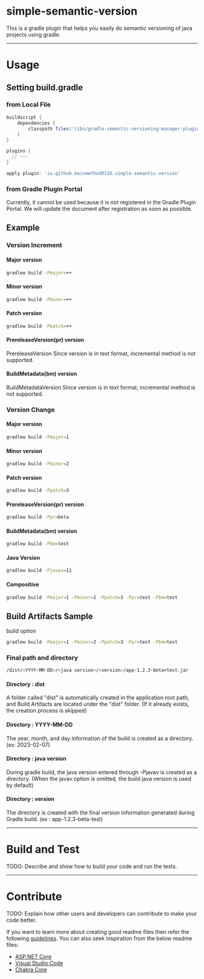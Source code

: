 # simple-semantic-version

This is a gradle plugin that helps you easily do semantic versioning of java projects using gradle.

---

# Usage

## Setting build.gradle

### from Local File
```gradle
buildscript {
    dependencies {
        classpath files('libs/gradle-semantic-versioning-manager-plugin-0.1.0.jar')
    }
}

plugins {
  // ~~~
}

apply plugin: 'io.github.mainmethod0126.simple-semantic-version'
```
### from Gradle Plugin Portal
Currently, it cannot be used because it is not registered in the Gradle Plugin Portal. We will update the document after registration as soon as possible.


## Example

### Version Increment

#### Major version
```bash
gradlew build -Pmajor=++
```

#### Minor version
```bash
gradlew build -Pminor=++
```

#### Patch version
```bash
gradlew build -Ppatch=++
```

#### PrereleaseVersion(pr) version
PrereleaseVersion Since version is in text format, incremental method is not supported.

#### BuildMetadata(bm) version
BuildMetadataVersion Since version is in text format, incremental method is not supported.

### Version Change

#### Major version
```bash
gradlew build -Pmajor=1
```

#### Minor version
```bash
gradlew build -Pminor=2
```

#### Patch version
```bash
gradlew build -Ppatch=3
```

#### PrereleaseVersion(pr) version
```bash
gradlew build -Ppr=beta
```

#### BuildMetadata(bm) version
```bash
gradlew build -Pbm=test
```

#### Java Version
```bash
gradlew build -Pjavav=11
```


#### Compositive
```bash
gradlew build -Pmajor=1 -Pminor=2 -Ppatch=3 -Ppr=test -Pbm=test
```

## Build Artifacts Sample

build option
```bash
gradlew build -Pmajor=1 -Pminor=2 -Ppatch=3 -Ppr=test -Pbm=test
```
### Final path and directory
```bash
/dist/<YYYY-MM-DD>/<java version>/<version>/app-1.2.3-beta+test.jar
```
#### Directory : dist
A folder called "dist" is automatically created in the application root path, and Build Artifacts are located under the "dist" folder. (If it already exists, the creation process is skipped)

#### Directory : YYYY-MM-DD
The year, month, and day information of the build is created as a directory. (ex: 2023-02-07)

#### Directory : java version
During gradle build, the java version entered through -Pjavav is created as a directory. (When the javav option is omitted, the build java version is used by default)

#### Directory : version
The directory is created with the final version information generated during Gradle build. (ex : app-1.2.3-beta-test)


---

# Build and Test

TODO: Describe and show how to build your code and run the tests. 

---

# Contribute

TODO: Explain how other users and developers can contribute to make your code better. 

If you want to learn more about creating good readme files then refer the following [guidelines](https://docs.microsoft.com/en-us/azure/devops/repos/git/create-a-readme?view=azure-devops). You can also seek inspiration from the below readme files:
- [ASP.NET Core](https://github.com/aspnet/Home)
- [Visual Studio Code](https://github.com/Microsoft/vscode)
- [Chakra Core](https://github.com/Microsoft/ChakraCore)
